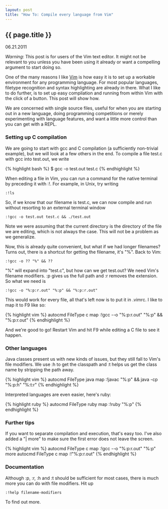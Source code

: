 ```yaml
---
layout: post
title: "How To: Compile every language from Vim"
---
```


## {{ page.title }}
<time>06.21.2011</time>

*Warning*: This post is for users of the Vim text editor. It might not be
relevant to you unless you have been using it already or want a compelling
argument to start doing so.

One of the many reasons I like [Vim](http://www.vim.org/) is how easy it is
to set up a workable environment for any programming language. For most
popular languages, filetype recognition and syntax highlighting are already
in there.  What I like to do further, is to set up easy compilation and running
from within Vim with the click of a button. This post will show how.

We are concerned with single source files, useful for when you are starting out
in a new language, doing programming competitions or merely experimenting with
language features, and want a little more control than you can get with a REPL.

### Setting up C compilation

We are going to start with gcc and C compilation (a sufficiently non-trivial
example), but we will look at a few others in the end. To compile a file test.c
with gcc into test.out, we write

{% highlight bash %}
$ gcc -o test.out test.c
{% endhighlight %}

When editing a file in Vim, you can run a command for the native terminal
by preceding it with :!. For example, in Unix, try writing

    :!ls

So, if we know that our filename is test.c, we can now compile and run
without resorting to an external terminal window

    :!gcc -o test.out test.c && ./test.out

Note we were assuming that the current directory is the directory of the file
we are editing, which is not always the case. This will not be a problem as
we generalize.

Now, this is already quite convenient, but what if we had longer filenames?
Turns out, there is a shortcut for getting the filename, it's "%". Back to Vim:

    :!gcc -o ?? "%" && ??

"%" will expand into "test.c", but how can we get test.out? We need Vim's
filename modifiers. :p gives us the full path and :r removes the extension.
So what we need is 

    :!gcc -o "%:p:r.out" "%:p" && "%:p:r.out"

This would work for every file, all that's left now is to put it in .vimrc.
I like to map it to F9 like so:

{% highlight vim %}
autocmd FileType c map <F9> :!gcc --o "%:p:r.out" "%:p" && "%:p:r.out"<CR>
{% endhighlight %}

And we're good to go! Restart Vim and hit F9 while editing a C file to see it
happen.

### Other languages

Java classes present us with new kinds of issues, but they still fall to
Vim's file modifiers. We use :h to get the classpath and :t helps us get
the class name by stripping the path away.

{% highlight vim %}
autocmd FileType java map <F9> :!javac "%:p" && java -cp "%:p:h" "%:t:r"<CR>
{% endhighlight %}

Interpreted languages are even easier, here's ruby:

{% highlight ruby %}
autocmd FileType ruby map <F9> :!ruby "%:p"<CR>
{% endhighlight %}

### Further tips

If you want to separate compilation and execution, that's easy too.
I've also added a "| more" to make sure the first error does not leave the
screen.

{% highlight vim %}
autocmd FileType c map <F6> :!gcc --o "%:p:r.out" "%:p" <bar> more<CR>
autocmd FileType c map <F7> :!"%:p:r.out"<CR>
{% endhighlight %}

### Documentation

Although :p, :r, :h and :t should be sufficient for most cases, there is much more
you can do with file modifiers. Hit up

    :!help filename-modifiers

To find out more.
